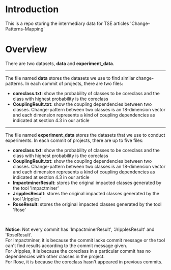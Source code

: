 # Introduction
This is a repo storing the intermediary data for TSE articles 'Change-Patterns-Mapping'

# Overview
There are two datasets,  **data** and **experiment_data**.

---
The file named **data** stores the datasets we use to find similar change-patterns.
In each commit of projects, there are two files:

- **coreclass.txt**: show the probability of classes to be coreclass and the class with highest probability is the coreclass
- **CouplingReult.txt**: show the coupling dependencies between two classes. Change-pattern between two classes is an 18-dimension vector and each dimension represents a kind of coupling dependencies as indicated at section 4.3 in our article

---
The file named **experiment_data** stores the datasets that we use to conduct experiments.
In each commit of projects, there are up to five files:
- **coreclass.txt**: show the probability of classes to be coreclass and the class with highest probability is the coreclass
- **CouplingReult.txt**: show the coupling dependencies between two classes. Change-pattern between two classes is an 18-dimension vector and each dimension represents a kind of coupling dependencies as indicated at section 4.3 in our article
- **ImpactminerResult**: stores the original impacted classes generated by the tool 'Impactminer'
- **JripplesResult**: stores the original impacted classes generated by the tool 'Jripples'
- **RoseResult**: stores the original impacted classes generated by the tool 'Rose'

<br/>

**Notice**: Not every commit has 'ImpactminerResult', 'JripplesResult' and 'RoseResult'.<br/>
For Impactminer, it is because the commit lacks commit message or the tool can't find results according to the commit message given.<br/>
For Jripples, it is because the coreclass in a particular commit has no dependencies with other classes in the project.<br/>
For Rose, it is because the coreclass hasn't appeared in previous commits.
